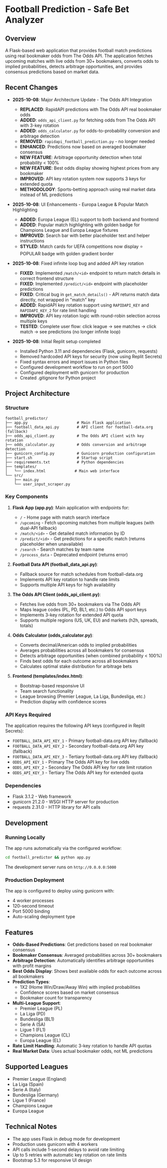 # Football Prediction - Safe Bet Analyzer

## Overview
A Flask-based web application that provides football match predictions using real bookmaker odds from The Odds API. The application fetches upcoming matches with live odds from 30+ bookmakers, converts odds to implied probabilities, detects arbitrage opportunities, and provides consensus predictions based on market data.

## Recent Changes
- **2025-10-08**: Major Architecture Update - The Odds API Integration
  - **REPLACED**: RapidAPI predictions with The Odds API real bookmaker odds
  - **ADDED**: `odds_api_client.py` for fetching odds from The Odds API with 3-key rotation
  - **ADDED**: `odds_calculator.py` for odds-to-probability conversion and arbitrage detection
  - **REMOVED**: `rapidapi_football_prediction.py` - no longer needed
  - **ENHANCED**: Predictions now based on averaged bookmaker consensus
  - **NEW FEATURE**: Arbitrage opportunity detection when total probability < 100%
  - **NEW FEATURE**: Best odds display showing highest prices from any bookmaker
  - **IMPROVED**: API key rotation system now supports 3 keys for extended quota
  - **METHODOLOGY**: Sports-betting approach using real market data instead of ML predictions

- **2025-10-08**: UI Enhancements - Europa League & Popular Match Highlighting
  - **ADDED**: Europa League (EL) support to both backend and frontend
  - **ADDED**: Popular match highlighting with golden badge for Champions League and Europa League fixtures
  - **IMPROVED**: Search bar with better placeholder text and helper instructions
  - **STYLED**: Match cards for UEFA competitions now display ⭐ POPULAR badge with golden gradient border

- **2025-10-08**: Fixed infinite loop bug and added API key rotation
  - **FIXED**: Implemented `/match/<id>` endpoint to return match details in correct frontend structure
  - **FIXED**: Implemented `/predict/<id>` endpoint with placeholder predictions
  - **FIXED**: Critical bug in `get_match_details()` - API returns match data directly, not wrapped in "match" key
  - **ADDED**: RapidAPI key rotation support using `RAPIDAPI_KEY` and `RAPIDAPI_KEY_2` for rate limit handling
  - **IMPROVED**: API key rotation logic with round-robin selection across multiple keys
  - **TESTED**: Complete user flow: click league → see matches → click match → see predictions (no longer infinite loop)

- **2025-10-08**: Initial Replit setup completed
  - Installed Python 3.11 and dependencies (Flask, gunicorn, requests)
  - Removed hardcoded API keys for security (now using Replit Secrets)
  - Fixed syntax errors and import issues in Python files
  - Configured development workflow to run on port 5000
  - Configured deployment with gunicorn for production
  - Created .gitignore for Python project

## Project Architecture

### Structure
```
football_predictor/
├── app.py                      # Main Flask application
├── football_data_api.py        # API client for football-data.org (fallback)
├── odds_api_client.py          # The Odds API client with key rotation
├── odds_calculator.py          # Odds conversion and arbitrage detection
├── gunicorn_config.py          # Gunicorn production configuration
├── start.sh                    # Startup script
├── requirements.txt            # Python dependencies
├── templates/
│   └── index.html             # Main web interface
└── src/
    ├── main.py
    └── user_input_scraper.py
```

### Key Components
1. **Flask App (app.py)**: Main application with endpoints for:
   - `/` - Home page with match search interface
   - `/upcoming` - Fetch upcoming matches from multiple leagues (with dual-API fallback)
   - `/match/<id>` - Get detailed match information by ID
   - `/predict/<id>` - Get predictions for a specific match (returns placeholder when unavailable)
   - `/search` - Search matches by team name
   - `/process_data` - Deprecated endpoint (returns error)

2. **Football Data API (football_data_api.py)**: 
   - Fallback source for match schedules from football-data.org
   - Implements API key rotation to handle rate limits
   - Supports multiple API keys for high availability

3. **The Odds API Client (odds_api_client.py)**:
   - Fetches live odds from 30+ bookmakers via The Odds API
   - Maps league codes (PL, PD, BL1, etc.) to Odds API sport keys
   - Implements 3-key rotation for extended API quota
   - Supports multiple regions (US, UK, EU) and markets (h2h, spreads, totals)

4. **Odds Calculator (odds_calculator.py)**:
   - Converts decimal/American odds to implied probabilities
   - Averages probabilities across all bookmakers for consensus
   - Detects arbitrage opportunities (when combined probability < 100%)
   - Finds best odds for each outcome across all bookmakers
   - Calculates optimal stake distribution for arbitrage bets

5. **Frontend (templates/index.html)**:
   - Bootstrap-based responsive UI
   - Team search functionality
   - League browsing (Premier League, La Liga, Bundesliga, etc.)
   - Prediction display with confidence scores

### API Keys Required
The application requires the following API keys (configured in Replit Secrets):
- `FOOTBALL_DATA_API_KEY_1` - Primary football-data.org API key (fallback)
- `FOOTBALL_DATA_API_KEY_2` - Secondary football-data.org API key (fallback)
- `FOOTBALL_DATA_API_KEY_3` - Tertiary football-data.org API key (fallback)
- `ODDS_API_KEY_1` - Primary The Odds API key for live odds
- `ODDS_API_KEY_2` - Secondary The Odds API key for rate limit rotation
- `ODDS_API_KEY_3` - Tertiary The Odds API key for extended quota

### Dependencies
- Flask 3.1.2 - Web framework
- gunicorn 21.2.0 - WSGI HTTP server for production
- requests 2.31.0 - HTTP library for API calls

## Development

### Running Locally
The app runs automatically via the configured workflow:
```bash
cd football_predictor && python app.py
```
The development server runs on `http://0.0.0.0:5000`

### Production Deployment
The app is configured to deploy using gunicorn with:
- 4 worker processes
- 120-second timeout
- Port 5000 binding
- Auto-scaling deployment type

## Features
- **Odds-Based Predictions**: Get predictions based on real bookmaker consensus
- **Bookmaker Consensus**: Averaged probabilities across 30+ bookmakers
- **Arbitrage Detection**: Automatically identifies arbitrage opportunities with profit margins
- **Best Odds Display**: Shows best available odds for each outcome across all bookmakers
- **Prediction Types**:
  - 1X2 (Home Win/Draw/Away Win) with implied probabilities
  - Confidence scores based on market consensus
  - Bookmaker count for transparency
- **Multi-League Support**: 
  - Premier League (PL)
  - La Liga (PD)
  - Bundesliga (BL1)
  - Serie A (SA)
  - Ligue 1 (FL1)
  - Champions League (CL)
  - Europa League (EL)
- **Rate Limit Handling**: Automatic 3-key rotation to handle API quotas
- **Real Market Data**: Uses actual bookmaker odds, not ML predictions

## Supported Leagues
- Premier League (England)
- La Liga (Spain)
- Serie A (Italy)
- Bundesliga (Germany)
- Ligue 1 (France)
- Champions League
- Europa League

## Technical Notes
- The app uses Flask in debug mode for development
- Production uses gunicorn with 4 workers
- API calls include 1-second delays to avoid rate limiting
- Up to 5 retries with automatic key rotation on rate limits
- Bootstrap 5.3 for responsive UI design
